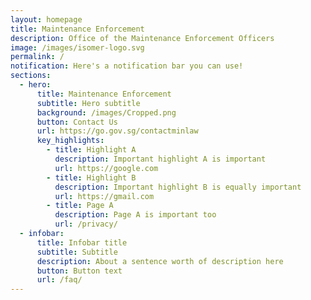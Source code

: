 ```yaml
---
layout: homepage
title: Maintenance Enforcement
description: Office of the Maintenance Enforcement Officers
image: /images/isomer-logo.svg
permalink: /
notification: Here's a notification bar you can use!
sections:
  - hero:
      title: Maintenance Enforcement
      subtitle: Hero subtitle
      background: /images/Cropped.png
      button: Contact Us
      url: https://go.gov.sg/contactminlaw
      key_highlights:
        - title: Highlight A
          description: Important highlight A is important
          url: https://google.com
        - title: Highlight B
          description: Important highlight B is equally important
          url: https://gmail.com
        - title: Page A
          description: Page A is important too
          url: /privacy/
  - infobar:
      title: Infobar title
      subtitle: Subtitle
      description: About a sentence worth of description here
      button: Button text
      url: /faq/
---
```

